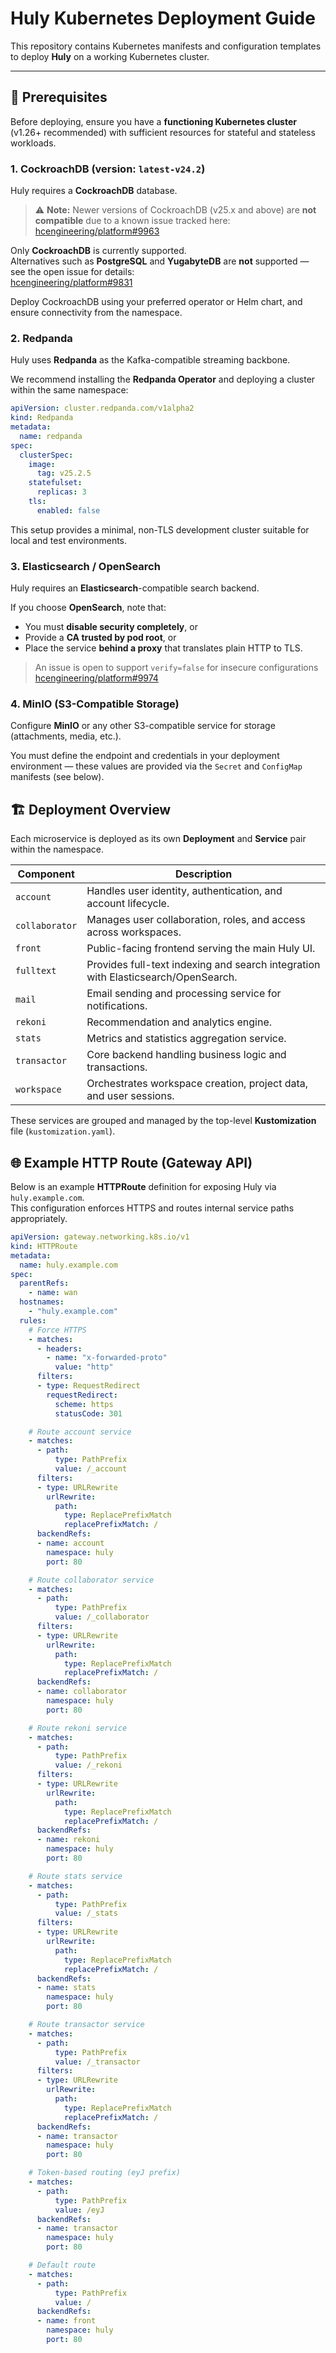 # Huly Kubernetes Deployment Guide

This repository contains Kubernetes manifests and configuration templates to deploy **Huly** on a working Kubernetes cluster.

---

## 🧩 Prerequisites

Before deploying, ensure you have a **functioning Kubernetes cluster** (v1.26+ recommended) with sufficient resources for stateful and stateless workloads.

### 1. CockroachDB (version: `latest-v24.2`)

Huly requires a **CockroachDB** database.  
> ⚠️ **Note:** Newer versions of CockroachDB (v25.x and above) are **not compatible** due to a known issue tracked here:  
> [hcengineering/platform#9963](https://github.com/hcengineering/platform/issues/9963)

Only **CockroachDB** is currently supported.  
Alternatives such as **PostgreSQL** and **YugabyteDB** are **not** supported — see the open issue for details:  
[hcengineering/platform#9831](https://github.com/hcengineering/platform/issues/9831)

Deploy CockroachDB using your preferred operator or Helm chart, and ensure connectivity from the namespace.

### 2. Redpanda

Huly uses **Redpanda** as the Kafka-compatible streaming backbone.

We recommend installing the **Redpanda Operator** and deploying a cluster within the same namespace:

```yaml
apiVersion: cluster.redpanda.com/v1alpha2
kind: Redpanda
metadata:
  name: redpanda
spec:
  clusterSpec:
    image:
      tag: v25.2.5
    statefulset:
      replicas: 3
    tls:
      enabled: false
```

This setup provides a minimal, non-TLS development cluster suitable for local and test environments.

### 3. Elasticsearch / OpenSearch

Huly requires an **Elasticsearch**-compatible search backend.

If you choose **OpenSearch**, note that:
- You must **disable security completely**, or
- Provide a **CA trusted by pod root**, or
- Place the service **behind a proxy** that translates plain HTTP to TLS.

> An issue is open to support `verify=false` for insecure configurations [hcengineering/platform#9974](https://github.com/hcengineering/platform/issues/9974)

### 4. MinIO (S3-Compatible Storage)

Configure **MinIO** or any other S3-compatible service for storage (attachments, media, etc.).

You must define the endpoint and credentials in your deployment environment — these values are provided via the `Secret` and `ConfigMap` manifests (see below).


## 🏗️ Deployment Overview

Each microservice is deployed as its own **Deployment** and **Service** pair within the namespace.

| Component     | Description |
|----------------|-------------|
| `account`      | Handles user identity, authentication, and account lifecycle. |
| `collaborator` | Manages user collaboration, roles, and access across workspaces. |
| `front`        | Public-facing frontend serving the main Huly UI. |
| `fulltext`     | Provides full-text indexing and search integration with Elasticsearch/OpenSearch. |
| `mail`         | Email sending and processing service for notifications. |
| `rekoni`       | Recommendation and analytics engine. |
| `stats`        | Metrics and statistics aggregation service. |
| `transactor`   | Core backend handling business logic and transactions. |
| `workspace`    | Orchestrates workspace creation, project data, and user sessions. |

These services are grouped and managed by the top-level **Kustomization** file (`kustomization.yaml`).

## 🌐 Example HTTP Route (Gateway API)

Below is an example **HTTPRoute** definition for exposing Huly via `huly.example.com`.  
This configuration enforces HTTPS and routes internal service paths appropriately.

```yaml
apiVersion: gateway.networking.k8s.io/v1
kind: HTTPRoute
metadata:
  name: huly.example.com
spec:
  parentRefs:
    - name: wan
  hostnames:
    - "huly.example.com"
  rules:
    # Force HTTPS
    - matches:
      - headers:
        - name: "x-forwarded-proto"
          value: "http"
      filters:
      - type: RequestRedirect
        requestRedirect:
          scheme: https
          statusCode: 301

    # Route account service
    - matches:
      - path:
          type: PathPrefix
          value: /_account
      filters:
      - type: URLRewrite
        urlRewrite:
          path:
            type: ReplacePrefixMatch
            replacePrefixMatch: /
      backendRefs:
      - name: account
        namespace: huly
        port: 80

    # Route collaborator service
    - matches:
      - path:
          type: PathPrefix
          value: /_collaborator
      filters:
      - type: URLRewrite
        urlRewrite:
          path:
            type: ReplacePrefixMatch
            replacePrefixMatch: /
      backendRefs:
      - name: collaborator
        namespace: huly
        port: 80

    # Route rekoni service
    - matches:
      - path:
          type: PathPrefix
          value: /_rekoni
      filters:
      - type: URLRewrite
        urlRewrite:
          path:
            type: ReplacePrefixMatch
            replacePrefixMatch: /
      backendRefs:
      - name: rekoni
        namespace: huly
        port: 80

    # Route stats service
    - matches:
      - path:
          type: PathPrefix
          value: /_stats
      filters:
      - type: URLRewrite
        urlRewrite:
          path:
            type: ReplacePrefixMatch
            replacePrefixMatch: /
      backendRefs:
      - name: stats
        namespace: huly
        port: 80

    # Route transactor service
    - matches:
      - path:
          type: PathPrefix
          value: /_transactor
      filters:
      - type: URLRewrite
        urlRewrite:
          path:
            type: ReplacePrefixMatch
            replacePrefixMatch: /
      backendRefs:
      - name: transactor
        namespace: huly
        port: 80

    # Token-based routing (eyJ prefix)
    - matches:
      - path:
          type: PathPrefix
          value: /eyJ
      backendRefs:
      - name: transactor
        namespace: huly
        port: 80

    # Default route
    - matches:
      - path:
          type: PathPrefix
          value: /
      backendRefs:
      - name: front
        namespace: huly
        port: 80
```

